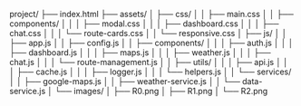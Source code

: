 project/
├── index.html
├── assets/
│   ├── css/
│   │   ├── main.css
│   │   ├── components/
│   │   │   ├── modal.css
│   │   │   ├── dashboard.css
│   │   │   ├── chat.css
│   │   │   └── route-cards.css
│   │   └── responsive.css
│   ├── js/
│   │   ├── app.js
│   │   ├── config.js
│   │   ├── components/
│   │   │   ├── auth.js
│   │   │   ├── dashboard.js
│   │   │   ├── maps.js
│   │   │   ├── weather.js
│   │   │   ├── chat.js
│   │   │   └── route-management.js
│   │   ├── utils/
│   │   │   ├── api.js
│   │   │   ├── cache.js
│   │   │   ├── logger.js
│   │   │   └── helpers.js
│   │   └── services/
│   │       ├── google-maps.js
│   │       ├── weather-service.js
│   │       └── data-service.js
│   └── images/
│       ├── R0.png
│       ├── R1.png
│       └── R2.png
